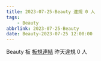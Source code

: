 ```yaml
---
title: 2023-07-25-Beauty 違規 0 人
tags:
    - Beauty
abbrlink: 2023-07-25-Beauty
date: Beauty-2023-07-25 12:00:00
---
```

Beauty 板 [板規連結](https://www.ptt.cc/bbs/Beauty/M.1630069980.A.84B.html)
昨天違規 0 人
